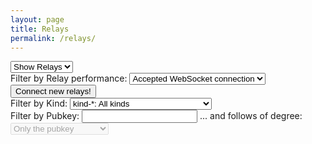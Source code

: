 ```yaml
---
layout: page
title: Relays
permalink: /relays/
---
```


<link rel="stylesheet" href="https://vishalxl.github.io/nostr.info/assets/css/main.css">
<script src="https://vishalxl.github.io/nostr.info/assets/js/main.js"></script>

<select name="tab" id="tab" onchange="setDirty()">
  <option value="relays">Show Relays</option>
  <option value="events">Show Events</option>
</select>
<br>

<div id="relay-filters">
  <label for="relay-filter">Filter by Relay performance:</label>
  <select name="relay-filter" id="relay-filter" onchange="setDirty()">
    <option value="sentConnected">Sent us many without dropping</option>
    <option value="sentMany">Sent us many events</option>
    <option value="sent">Sent us events</option>
    <option value="didConnect" selected>Accepted WebSocket connection</option>
    <option value="all">All</option>
  </select>
  <br><input id="connectNewRelays" type="button" onclick="connectRelays()" value="Connect new relays!">
</div>
<div id="event-filters">
  <label for="kind-filter">Filter by Kind:</label>
  <select name="kind-filter" id="kind-filter" onchange="setDirty()">
    <option value="all">kind-*: All kinds</option>
    <option value="unknown">kind-?: Stuff we don't handle yet</option>
    <option value="0">kind-0: Metadata</option>
    <option value="1">kind-1: Public Post</option>
    <option value="2">kind-2: Relay Recommendation</option>
    <option value="3">kind-3: Follows List</option>
    <option value="4">kind-4: DM</option>
    <option value="5">kind-5: Deletions</option>
    <option value="6">kind-6: Quoted Boost</option>
    <option value="7">kind-7: Reactions</option>
    <option value="30">kind-30: Chess</option>
    <option value="40">kind-40: Channel created</option>
    <option value="41">kind-41: Channel metadata update</option>
    <option value="42">kind-42: Channel message</option>
    <option value="43">kind-43: Hide message</option>
    <option value="44">kind-44: Mute user</option>
    <option value="60">kind-60: Ride Sharing</option>
  </select>
  <br>
  <label for="pubkey-filter">Filter by Pubkey:</label>
  <input type="text" name="pubkey-filter" id="pubkey-filter" onchange="setDirty()">
  <label for="degree-filter">... and follows of degree:</label>
  <select name="degree-filter" id="degree-filter" disabled onchange="setDirty()">
    <option value="0">Only the pubkey</option>
    <option value="1">Follows of the pubkey</option>
    <option value="2">Follows² of the pubkey</option>
    <option value="3">Follows³ of the pubkey</option>
    <option value="4">Follows⁴ of the pubkey</option>
    <option value="5">Follows⁵ of the pubkey</option>
  </select>
</div>
<br>
<div id="output"></div>
